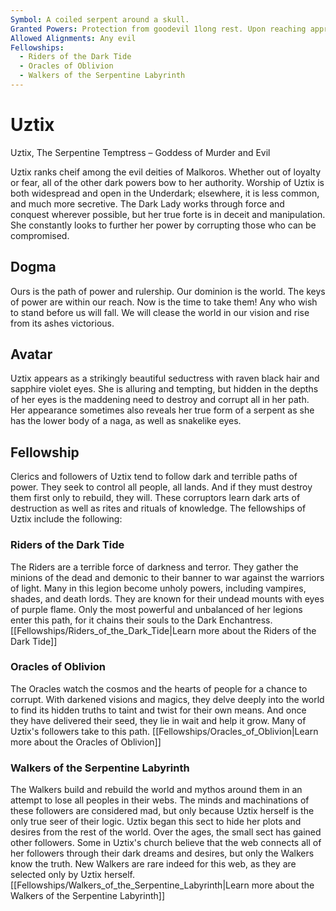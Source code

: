 ```yaml
---
Symbol: A coiled serpent around a skull.
Granted Powers: Protection from goodevil 1long rest. Upon reaching appropriate level, confusion 1day.
Allowed Alignments: Any evil
Fellowships:
  - Riders of the Dark Tide
  - Oracles of Oblivion
  - Walkers of the Serpentine Labyrinth
---
```


# Uztix

Uztix, The Serpentine Temptress – Goddess of Murder and Evil

Uztix ranks cheif among the evil deities of Malkoros. Whether out of loyalty or fear, all of the other dark powers bow to her authority. Worship of Uztix is both widespread and open in the Underdark; elsewhere, it is less common, and much more secretive.
The Dark Lady works through force and conquest wherever possible, but her true forte is in deceit and manipulation. She constantly looks to further her power by corrupting those who can be compromised.

## Dogma
Ours is the path of power and rulership. Our dominion is the world. The keys of power are within our reach. Now is the time to take them! Any who wish to stand before us will fall. We will clease the world in our vision and rise from its ashes victorious.

## Avatar
Uztix appears as a strikingly beautiful seductress with raven black hair and sapphire violet eyes. She is alluring and tempting, but hidden in the depths of her eyes is the maddening need to destroy and corrupt all in her path. Her appearance sometimes also reveals her true form of a serpent as she has the lower body of a naga, as well as snakelike eyes.

## Fellowship
Clerics and followers of Uztix tend to follow dark and terrible paths of power. They seek to control all people, all lands. And if they must destroy them first only to rebuild, they will. These corruptors learn dark arts of destruction as well as rites and rituals of knowledge.
The fellowships of Uztix include the following:

### Riders of the Dark Tide
The Riders are a terrible force of darkness and terror. They gather the minions of the dead and demonic to their banner to war against the warriors of light. Many in this legion become unholy powers, including vampires, shades, and death lords. They are known for their undead mounts with eyes of purple flame. Only the most powerful and unbalanced of her legions enter this path, for it chains their souls to the Dark Enchantress.
[[Fellowships/Riders_of_the_Dark_Tide|Learn more about the Riders of the Dark Tide]]

### Oracles of Oblivion
The Oracles watch the cosmos and the hearts of people for a chance to corrupt. With darkened visions and magics, they delve deeply into the world to find its hidden truths to taint and twist for their own means. And once they have delivered their seed, they lie in wait and help it grow. Many of Uztix's followers take to this path.
[[Fellowships/Oracles_of_Oblivion|Learn more about the Oracles of Oblivion]]

### Walkers of the Serpentine Labyrinth
The Walkers build and rebuild the world and mythos around them in an attempt to lose all peoples in their webs. The minds and machinations of these followers are considered mad, but only because Uztix herself is the only true seer of their logic. Uztix began this sect to hide her plots and desires from the rest of the world. Over the ages, the small sect has gained other followers. Some in Uztix's church believe that the web connects all of her followers through their dark dreams and desires, but only the Walkers know the truth. New Walkers are rare indeed for this web, as they are selected only by Uztix herself.
[[Fellowships/Walkers_of_the_Serpentine_Labyrinth|Learn more about the Walkers of the Serpentine Labyrinth]]